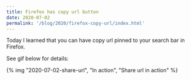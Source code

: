 ```yaml
---
title: Firefox has copy url button
date: 2020-07-02
permalink: '/blog/2020/firefox-copy-url/index.html'
---
```


Today I learned that you can have copy url pinned to your search bar in Firefox.

See gif below for details:

{% img "2020-07-02-share-url", "In action", "Share url in action" %}

